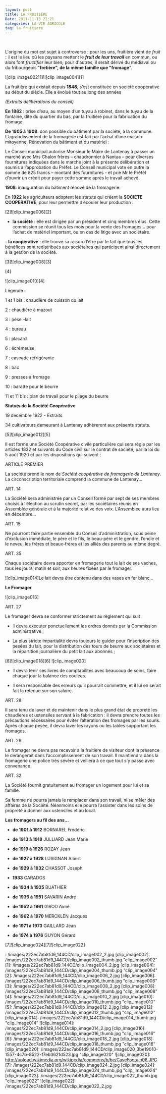 ```yaml
---
layout: post
title: LA FRUITIERE
Date: 2011-11-13 22:21
categories: LA VIE AGRICOLE
tag: la-fruitiere
---
```

 

L'origine du mot est sujet à controverse : pour les uns, fruitière vient
de *fruit* : il est le lieu où les paysans mettent le ***fruit de leur
travail*** en commun, ou alors font *fructifier* leur bien; pour
d'autres, il serait dérivé du médiaval ou du fribourgeois "**fretière",
de la même famille que "fromage**".

![clip_image002][1]![clip_image004][1]

La fruitière qui existait depuis **1848**, s’est constituée en société
coopérative au début du siècle. Elle a évolué tout au long des années

*(Extraits délibérations du conseil)*

**En 1882** : prise d’eau, au moyen d’un tuyau à robinet, dans le tuyau
de la fontaine, dite du quartier du bas, par la fruitière pour la
fabrication du fromage.

**De 1905 à 1908**: don possible du bâtiment par la société, à la
commune. L’agrandissement de la fromagerie est fait par l’achat d’une
maison mitoyenne. Rénovation du bâtiment et du matériel :

Le Conseil municipal autorise Monsieur le Maire de Lantenay à passer un
marché avec Mrs Chalon frères – chaudronnier à Nantua – pour diverses
fournitures indiquées dans le marché joint à la présente délibération et
soumis à l’approbation du Préfet. Le Conseil municipal vote en outre la
somme de 825 francs – montant des fournitures - et prie Mr le Préfet
d’ouvrir un crédit pour payer cette somme après le travail achevé.

**1908**: inauguration du bâtiment rénové de la fromagerie.

En **1922** les agriculteurs adoptent les statuts qui créent la
**SOCIETE COOPERATIVE**, pour leur permettre d’écouler leur production :

[2]![clip_image006][2]

- **la société** : elle est dirigée par un président et cinq membres
élus. Cette commission se réunit tous les mois pour la vente des
fromages... pour l’achat de matériel important, ou en cas de litige avec
un sociétaire.

**- la coopérative** : elle trouve sa raison d’être par le fait que tous
les bénéfices sont redistribués aux sociétaires qui participent ainsi
directement à la gestion de la société.

[3]![clip_image008][3]

[4]

![clip_image010][4]

Légende :

1 et 1 bis : chaudière de cuisson du lait

2 : chaudière à mazout

3 : pèse –lait

4 : bureau

5 : placard

6 : écrémeuse

7 : cascade réfrigérante

8 : bac

9 : presses à fromage

10 : baratte pour le beurre

11 et 11 bis : plan de travail pour le pliage du beurre

**Statuts de la Société Coopérative**

19 décembre 1922 - Extraits

34 cultivateurs demeurant à Lantenay adhèreront aux présents statuts.

[5]![clip_image012][5]

Il est formé une Société Coopérative civile particulière qui sera régie
par les articles 1832 et suivants du Code civil sur le contrat de
société, par la loi du 5 août 1920 et par les dispositions qui suivent :

ARTICLE PREMIER

La société prend le nom de *Société coopérative de fromagerie de
Lantenay*. La circonscription territoriale comprend la commune de
Lantenay...

ART. 14

La Société sera administrée par un Conseil formé par sept de ses membres
choisis à l’élection au scrutin secret, par les sociétaires réunis en
Assemblée générale et à la majorité relative des voix. L’Assemblée aura
lieu en décembre...

ART. 15

Ne pourront faire partie ensemble du Conseil d’administration, sous
peine d’exclusion immédiate, le père et le fils, le beau-père et le
gendre, l’oncle et le neveu, les frères et beaux-frères et les alliés
des parents au même degré.

ART. 35

Chaque sociétaire devra apporter en fromagerie tout le lait de ses
vaches, tous les jours, matin et soir, aux heures fixées par le
fromager.

![clip_image014]Le lait devra être contenu dans des vases
en fer blanc...

**Le Fromager**

![clip_image016]

ART. 27

Le fromager devra se conformer strictement au règlement qui suit :

- Il devra exécuter ponctuellement les ordres donnés par la Commission
administrative ;

- La plus stricte impartialité devra toujours le guider pour
l’inscription des pesées du lait, pour la distribution des tours de
beurre aux sociétaires et la répartition journalière du petit lait aux
abonnés ;

[6]![clip_image018][6] ![clip_image020]

- Il devra tenir ses livres de comptabilités avec beaucoup de soins,
faire chaque jour la balance des coulées.

- Il sera responsable des erreurs qu’il pourrait commettre, et il lui en
serait fait la retenue sur son salaire.

ART. 28

Il sera tenu de laver et de maintenir dans le plus grand état de
propreté les chaudières et ustensiles servant à la fabrication : il
devra prendre toutes les précautions nécessaires pour éviter
l’altération des fromages par les souris. Après chaque pesée, il devra
laver les rayons ou les tables supportant les fromages.

ART. 29

Le fromager ne devra pas recevoir à la fruitière de visiteur dont la
présence le dérangerait dans l’accomplissement de son travail. Il
maintiendra dans la fromagerie une police très sévère et veillera à ce
que tout s’y passe avec convenance.

ART. 32

La Société fournit gratuitement au fromager un logement pour lui et sa
famille.

Sa femme ne pourra jamais le remplacer dans son travail, ni se mêler des
affaires de la Société. Néanmoins elle pourra l’assister dans les soins
de propreté à donner aux ustensiles et au local.

**Les fromagers au fil des ans...**

- **de 1901 à 1912** BORNAREL Frédéric

- **de 1913 à 1918** JULLIARD Jean Marie

- **de 1919 à 1926** ROZAY Jean

- **de 1927 à 1928** LUSIGNAN Albert

- **de 1929 à 1932** CHASSOT Joseph

- **1933** CARADOS

- **de 1934 à 1935** BUATHIER

- **de 1936 à 1951** SAVARIN André

- **de 1952 à 1961** GIROD Aimé

- **de 1962 à 1970** MERCKLEN Jacques

- **de 1971 à 1973** GAILLARD Jean

- **de 1974 à 1976** GUYON Gérard

[7]![clip_image024][7]![clip_image022]

  : /images/222ec7ab81d9_144CD/clip_image002_2.jpg
  [clip_image002]: /images/222ec7ab81d9_144CD/clip_image002_thumb.jpg
    "clip_image002"
  [1]: /images/222ec7ab81d9_144CD/clip_image004_2.jpg
  [clip_image004]: /images/222ec7ab81d9_144CD/clip_image004_thumb.jpg
    "clip_image004"
  [2]: /images/222ec7ab81d9_144CD/clip_image006_2.jpg
  [clip_image006]: /images/222ec7ab81d9_144CD/clip_image006_thumb.jpg
    "clip_image006"
  [3]: /images/222ec7ab81d9_144CD/clip_image008_2.jpg
  [clip_image008]: /images/222ec7ab81d9_144CD/clip_image008_thumb.jpg
    "clip_image008"
  [4]: /images/222ec7ab81d9_144CD/clip_image010_2.jpg
  [clip_image010]: /images/222ec7ab81d9_144CD/clip_image010_thumb.jpg
    "clip_image010"
  [5]: /images/222ec7ab81d9_144CD/clip_image012_2.jpg
  [clip_image012]: /images/222ec7ab81d9_144CD/clip_image012_thumb.jpg
    "clip_image012"
  [clip_image014]: /images/222ec7ab81d9_144CD/clip_image014_thumb.jpg
    "clip_image014"
  ![clip_image014]: /images/222ec7ab81d9_144CD/clip_image014_2.jpg
  [clip_image016]: /images/222ec7ab81d9_144CD/clip_image016_thumb.jpg
    "clip_image016"
  [6]: /images/222ec7ab81d9_144CD/clip_image018_2.jpg
  [clip_image018]: /images/222ec7ab81d9_144CD/clip_image018_thumb.jpg
    "clip_image018"
  [clip_image020]: /images/222ec7ab81d9_144CD/clip_image020_3be19010-1557-4c7b-8522-f7eb3621d523.jpg
    "clip_image020"
  ![clip_image020]: http://upload.wikimedia.org/wikipedia/commons/b/be/CaveFontain08.JPG
  [7]: /images/222ec7ab81d9_144CD/clip_image024_2.jpg
  [clip_image024]: /images/222ec7ab81d9_144CD/clip_image024_thumb.jpg
    "clip_image024"
  [clip_image022]: /images/222ec7ab81d9_144CD/clip_image022_thumb.jpg
    "clip_image022"
  ![clip_image022]: /images/222ec7ab81d9_144CD/clip_image022_2.jpg
